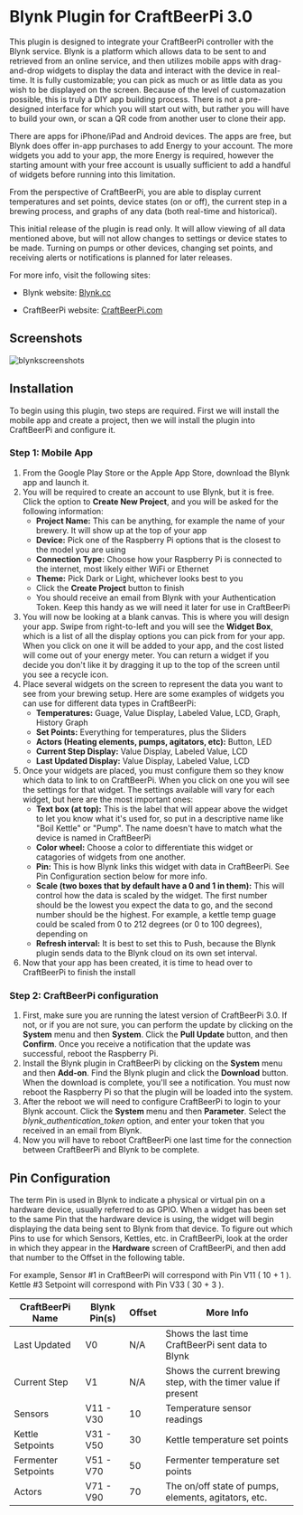 # Blynk Plugin for CraftBeerPi 3.0

This plugin is designed to integrate your CraftBeerPi controller with the Blynk service.  Blynk is a platform which allows data to be sent to and retrieved from an online service, and then utilizes mobile apps with drag-and-drop widgets to display the data and interact with the device in real-time.  It is fully customizable; you can pick as much or as little data as you wish to be displayed on the screen.  Because of the level of customazation possible, this is truly a DIY app building process.  There is not a pre-designed interface for which you will start out with, but rather you will have to build your own, or scan a QR code from another user to clone their app. 

There are apps for iPhone/iPad and Android devices.  The apps are free, but Blynk does offer in-app purchases to add Energy to your account.  The more widgets you add to your app, the more Energy is required, however the starting amount with your free account is usually sufficient to add a handful of widgets before running into this limitation.

From the perspective of CraftBeerPi, you are able to display current temperatures and set points, device states (on or off), the current step in a brewing process, and graphs of any data (both real-time and historical).

This initial release of the plugin is read only.  It will allow viewing of all data mentioned above, but will not allow changes to settings or device states to be made.  Turning on pumps or other devices, changing set points, and receiving alerts or notifications is planned for later releases.

For more info, visit the following sites:

- Blynk website: [Blynk.cc](http://www.blynk.cc/)

- CraftBeerPi website: [CraftBeerPi.com](http://web.craftbeerpi.com/)

## Screenshots

![blynkscreenshots](https://user-images.githubusercontent.com/29404417/27230256-a2387d40-527c-11e7-95a4-9312769ec988.png)

## Installation

To begin using this plugin, two steps are required.  First we will install the mobile app and create a project, then we will install the plugin into CraftBeerPi and configure it.

### Step 1: Mobile App

1. From the Google Play Store or the Apple App Store, download the Blynk app and launch it.
2. You will be required to create an account to use Blynk, but it is free.  Click the option to **Create New Project**, and you will be asked for the following information:
    - **Project Name:**  This can be anything, for example the name of your brewery.  It will show up at the top of your app
    - **Device:**  Pick one of the Raspberry Pi options that is the closest to the model you are using
    - **Connection Type:**  Choose how your Raspberry Pi is connected to the internet, most likely either WiFi or Ethernet
    - **Theme:**  Pick Dark or Light, whichever looks best to you
    - Click the **Create Project** button to finish
    - You should receive an email from Blynk with your Authentication Token. Keep this handy as we will need it later for use in CraftBeerPi
3. You will now be looking at a blank canvas.  This is where you will design your app.  Swipe from right-to-left and you will see the **Widget Box**, which is a list of all the display options you can pick from for your app.  When you click on one it will be added to your app, and the cost listed will come out of your energy meter.  You can return a widget if you decide you don't like it by dragging it up to the top of the screen until you see a recycle icon.
4. Place several widgets on the screen to represent the data you want to see from your brewing setup.  Here are some examples of widgets you can use for different data types in CraftBeerPi:
    - **Temperatures:**  Guage, Value Display, Labeled Value, LCD, Graph, History Graph
    - **Set Points:**  Everything for temperatures, plus the Sliders
    - **Actors (Heating elements, pumps, agitators, etc):**  Button, LED
    - **Current Step Display:**  Value Display, Labeled Value, LCD
    - **Last Updated Display:**  Value Display, Labeled Value, LCD
5. Once your widgets are placed, you must configure them so they know which data to link to on CraftBeerPi.  When you click on one you will see the settings for that widget.  The settings available will vary for each widget, but here are the most important ones:
    - **Text box (at top):**  This is the label that will appear above the widget to let you know what it's used for, so put in a descriptive name like "Boil Kettle" or "Pump".  The name doesn't have to match what the device is named in CraftBeerPi
    - **Color wheel:**  Choose a color to differentiate this widget or catagories of widgets from one another.
    - **Pin:**  This is how Blynk links this widget with data in CraftBeerPi.  See Pin Configuration section below for more info.
    - **Scale (two boxes that by default have a 0 and 1 in them):**  This will control how the data is scaled by the widget.  The first number should be the lowest you expect the data to go, and the second number should be the highest.  For example, a kettle temp guage could be scaled from 0 to 212 degrees (or 0 to 100 degrees), depending on  
    - **Refresh interval:**  It is best to set this to Push, because the Blynk plugin sends data to the Blynk cloud on its own set interval.
6. Now that your app has been created, it is time to head over to CraftBeerPi to finish the install

### Step 2: CraftBeerPi configuration

1. First, make sure you are running the latest version of CraftBeerPi 3.0.  If not, or if you are not sure, you can perform the update by clicking on the **System** menu and then **System**.  Click the **Pull Update** button, and then **Confirm**.  Once you receive a notification that the update was successful, reboot the Raspberry Pi.
2. Install the Blynk plugin in CraftBeerPi by clicking on the **System** menu and then **Add-on**.  Find the Blynk plugin and click the **Download** button.  When the download is complete, you'll see a notification.  You must now reboot the Raspberry Pi so that the plugin will be loaded into the system.
3. After the reboot we will need to configure CraftBeerPi to login to your Blynk account.  Click the **System** menu and then **Parameter**.  Select the *blynk_authentication_token* option, and enter your token that you received in an email from Blynk.
4. Now you will have to reboot CraftBeerPi one last time for the connection between CraftBeerPi and Blynk to be complete.

## Pin Configuration

The term Pin is used in Blynk to indicate a physical or virtual pin on a hardware device, usually referred to as GPIO.  When a widget has been set to the same Pin that the hardware device is using, the widget will begin displaying the data being sent to Blynk from that device.  To figure out which Pins to use for which Sensors, Kettles, etc. in CraftBeerPi, look at the order in which they appear in the **Hardware** screen of CraftBeerPi, and then add that number to the Offset in the following table.

For example, Sensor #1 in CraftBeerPi will correspond with Pin V11 ( 10 + 1 ).  Kettle #3 Setpoint will correspond with Pin V33 ( 30 + 3 ).

| CraftBeerPi Name | Blynk Pin(s) | Offset | More Info |
| ---------------- | ------------ | ------ | --------- |
| Last Updated     | V0           | N/A    | Shows the last time CraftBeerPi sent data to Blynk |
| Current Step     | V1           | N/A    | Shows the current brewing step, with the timer value if present |
| Sensors          | V11 - V30    | 10     | Temperature sensor readings |
| Kettle Setpoints | V31 - V50    | 30     | Kettle temperature set points |
| Fermenter Setpoints | V51 - V70 | 50     | Fermenter temperature set points |
| Actors           | V71 - V90    | 70     | The on/off state of pumps, elements, agitators, etc. |
